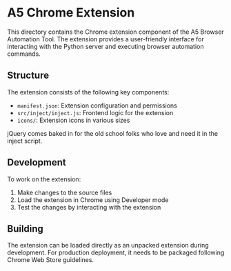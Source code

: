 # A5 Chrome Extension

This directory contains the Chrome extension component of the A5 Browser Automation Tool. The extension provides a user-friendly interface for interacting with the Python server and executing browser automation commands.

## Structure

The extension consists of the following key components:

- `manifest.json`: Extension configuration and permissions
- `src/inject/inject.js`: Frontend logic for the extension
- `icons/`: Extension icons in various sizes

jQuery comes baked in for the old school folks who love and need it in the inject script.

## Development

To work on the extension:

1. Make changes to the source files
2. Load the extension in Chrome using Developer mode
3. Test the changes by interacting with the extension

## Building

The extension can be loaded directly as an unpacked extension during development. For production deployment, it needs to be packaged following Chrome Web Store guidelines.
